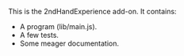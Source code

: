 This is the 2ndHandExperience add-on.  It contains:

* A program (lib/main.js).
* A few tests.
* Some meager documentation.

